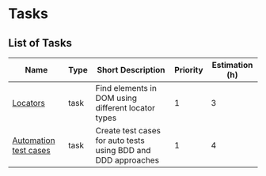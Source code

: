 # Tasks

## List of Tasks

| Name                                                       | Type | Short Description                                             | Priority | Estimation (h) |
| ---------------------------------------------------------- | ---- | ------------------------------------------------------------- | -------- | -------------- |
| [Locators](./locators/readme.md)                           | task | Find elements in DOM using different locator types            | 1        | 3              |
| [Automation test cases](./automation-test-cases/readme.md) | task | Create test cases for auto tests using BDD and DDD approaches | 1        | 4              |
